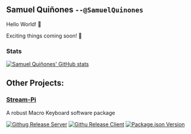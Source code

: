 ## Samuel Quiñones `--@SamuelQuinones`

Hello World! 👋

Exciting things coming soon! 👀

<!--
**SamuelQuinones/SamuelQuinones** is a ✨ _special_ ✨ repository because its `README.md` (this file) appears on your GitHub profile.

Here are some ideas to get you started:

- 🔭 I’m currently working on ...
- 🌱 I’m currently learning ...
- 👯 I’m looking to collaborate on ...
- 🤔 I’m looking for help with ...
- 💬 Ask me about ...
- 📫 How to reach me: ...
- 😄 Pronouns: ...
- ⚡ Fun fact: ...
-->

### Stats

[![Samuel Quiñones' GitHub stats](https://github-readme-stats.vercel.app/api?username=SamuelQuinones&theme=vue-dark&count_private=true)](https://github.com/anuraghazra/github-readme-stats)

## Other Projects:

### [Stream-Pi](https://github.com/stream-pi)

A robust Macro Keyboard software package

[![Githug Release Server](https://img.shields.io/github/v/release/stream-pi/server?color=blue&include_prereleases&label=Server&logo=java&style=for-the-badge)](https://github.com/stream-pi/server) [![Githu Release Client](https://img.shields.io/github/v/release/stream-pi/client?color=blue&include_prereleases&label=client&logo=java&style=for-the-badge)](https://github.com/stream-pi/client) [![Package.json Version](https://img.shields.io/github/package-json/v/stream-pi/website?color=blue&label=Website&logo=react&style=for-the-badge)](https://github.com/stream-pi/website/blob/master/package.json#L3)
